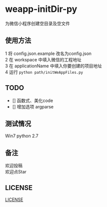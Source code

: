 # weapp-initDir-py
为微信小程序创建空目录及空文件

## 使用方法
1 将 config.json.example 改名为config.json  
2 在 workspace 中填入微信的工程地址  
3 在 applicationName 中填入你要创建的项目地址  
4 运行 `python path/initWeAppFiles.py`  

## TODO
- [] 函数式、美化code  
- [] 增加选项 argparse  

## 测试情况
Win7 python 2.7  

## 备注
欢迎投稿  
欢迎点Star  

## LICENSE
[LICENSE](https://github.com/Samtoto/weapp-initDir-py/blob/master/LICENSE)
